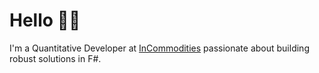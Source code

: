 # Hello 👋🏻

I'm a Quantitative Developer at [InCommodities](https://incommodities.com/) passionate about building robust solutions in F#.
